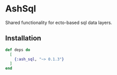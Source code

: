# AshSql

Shared functionality for ecto-based sql data layers.

## Installation

```elixir
def deps do
  [
    {:ash_sql, "~> 0.1.3"}
  ]
end
```
